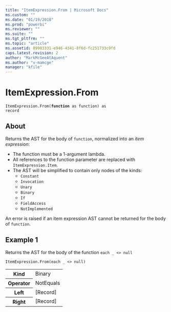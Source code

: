 ```yaml
---
title: "ItemExpression.From | Microsoft Docs"
ms.custom: ""
ms.date: "01/19/2018"
ms.prod: "powerbi"
ms.reviewer: ""
ms.suite: ""
ms.tgt_pltfrm: ""
ms.topic: "article"
ms.assetid: 89983331-e946-4341-8f6d-fc251733c9fd
caps.latest.revision: 2
author: "MarkMcGeeAtAquent"
ms.author: "v-mamcge"
manager: "kfile"
---
```

# ItemExpression.From
<code>ItemExpression.From(<b>function</b> as function) as record</code>

## About
Returns the AST for the body of `function`, normalized into an *item expression*: 

- The function must be a 1-argument lambda. 
- All references to the function parameter are replaced with `ItemExpression.Item`. 
- The AST will be simplified to contain only nodes of the kinds: 
  - `Constant` 
  - `Invocation` 
  - `Unary` 
  - `Binary` 
  - `If` 
  - `FieldAccess` 
  - `NotImplemented`    

An error is raised if an item expression AST cannot be returned for the body of `function`.

## Example 1
Returns the AST for the body of the function `each _ <> null`

`ItemExpression.From(each _ <> null)`


<table> <tr> <th>Kind</th> <td>Binary</td> </tr> <tr> <th>Operator</th> <td>NotEquals</td> </tr> <tr> <th>Left</th> <td>[Record]</td> </tr> <tr> <th>Right</th> <td>[Record]</td> </tr> </table>

